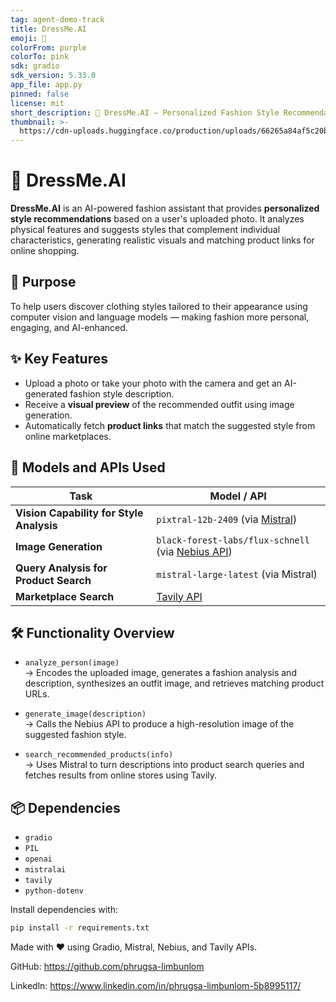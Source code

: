 ```yaml
---
tag: agent-demo-track
title: DressMe.AI
emoji: 👗
colorFrom: purple
colorTo: pink
sdk: gradio
sdk_version: 5.33.0
app_file: app.py
pinned: false
license: mit
short_description: 👗 DressMe.AI — Personalized Fashion Style Recommendations
thumbnail: >-
  https://cdn-uploads.huggingface.co/production/uploads/66265a84af5c20bdffef0120/y6FywE76xt5_n4vWEf_7K.jpeg
---
```


# 👗 DressMe.AI

**DressMe.AI** is an AI-powered fashion assistant that provides **personalized style recommendations** based on a user's uploaded photo. It analyzes physical features and suggests styles that complement individual characteristics, generating realistic visuals and matching product links for online shopping.

## 🚀 Purpose

To help users discover clothing styles tailored to their appearance using computer vision and language models — making fashion more personal, engaging, and AI-enhanced.

## ✨ Key Features

- Upload a photo or take your photo with the camera and get an AI-generated fashion style description.
- Receive a **visual preview** of the recommended outfit using image generation.
- Automatically fetch **product links** that match the suggested style from online marketplaces.

## 🧠 Models and APIs Used

| Task                                     | Model / API                                                              |
|------------------------------------------|--------------------------------------------------------------------------|
| **Vision Capability for Style Analysis** | `pixtral-12b-2409` (via [Mistral](https://mistral.ai))                   |
| **Image Generation**                     | `black-forest-labs/flux-schnell` (via [Nebius API](https://nebius.com/)) |
| **Query Analysis for Product Search**    | `mistral-large-latest` (via Mistral)                                     |
| **Marketplace Search**                   | [Tavily API](https://www.tavily.com/)                                    |

## 🛠️ Functionality Overview

- `analyze_person(image)`  
  → Encodes the uploaded image, generates a fashion analysis and description, synthesizes an outfit image, and retrieves matching product URLs.

- `generate_image(description)`  
  → Calls the Nebius API to produce a high-resolution image of the suggested fashion style.

- `search_recommended_products(info)`  
  → Uses Mistral to turn descriptions into product search queries and fetches results from online stores using Tavily.

## 📦 Dependencies

- `gradio`
- `PIL`
- `openai`
- `mistralai`
- `tavily`
- `python-dotenv`

Install dependencies with:

```bash
pip install -r requirements.txt
``` 

Made with ❤️ using Gradio, Mistral, Nebius, and Tavily APIs.

GitHub: https://github.com/phrugsa-limbunlom

Linkedln: https://www.linkedin.com/in/phrugsa-limbunlom-5b8995117/